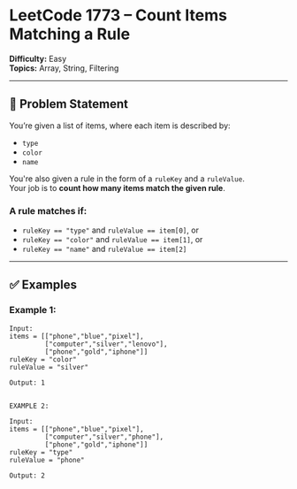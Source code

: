 # LeetCode 1773 – Count Items Matching a Rule

**Difficulty:** Easy  
**Topics:** Array, String, Filtering

---

## 🧠 Problem Statement

You’re given a list of items, where each item is described by:

- `type`
- `color`
- `name`

You're also given a rule in the form of a `ruleKey` and a `ruleValue`.  
Your job is to **count how many items match the given rule**.

### A rule matches if:
- `ruleKey == "type"` and `ruleValue == item[0]`, or
- `ruleKey == "color"` and `ruleValue == item[1]`, or
- `ruleKey == "name"` and `ruleValue == item[2]`

---

## ✅ Examples

### Example 1:
```text
Input: 
items = [["phone","blue","pixel"],
         ["computer","silver","lenovo"],
         ["phone","gold","iphone"]]
ruleKey = "color"
ruleValue = "silver"

Output: 1


EXAMPLE 2:

Input: 
items = [["phone","blue","pixel"],
         ["computer","silver","phone"],
         ["phone","gold","iphone"]]
ruleKey = "type"
ruleValue = "phone"

Output: 2
